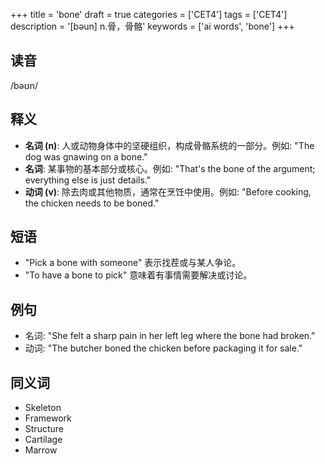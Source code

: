 +++
title = 'bone'
draft = true
categories = ['CET4']
tags = ['CET4']
description = '[bəun] n.骨，骨骼'
keywords = ['ai words', 'bone']
+++

## 读音
/bəʊn/

## 释义
- **名词 (n)**: 人或动物身体中的坚硬组织，构成骨骼系统的一部分。例如: "The dog was gnawing on a bone."
- **名词**: 某事物的基本部分或核心。例如: "That's the bone of the argument; everything else is just details."
- **动词 (v)**: 除去肉或其他物质，通常在烹饪中使用。例如: "Before cooking, the chicken needs to be boned."

## 短语
- "Pick a bone with someone" 表示找茬或与某人争论。
- "To have a bone to pick" 意味着有事情需要解决或讨论。

## 例句
- 名词: "She felt a sharp pain in her left leg where the bone had broken."
- 动词: "The butcher boned the chicken before packaging it for sale."

## 同义词
- Skeleton
- Framework
- Structure
- Cartilage
- Marrow
